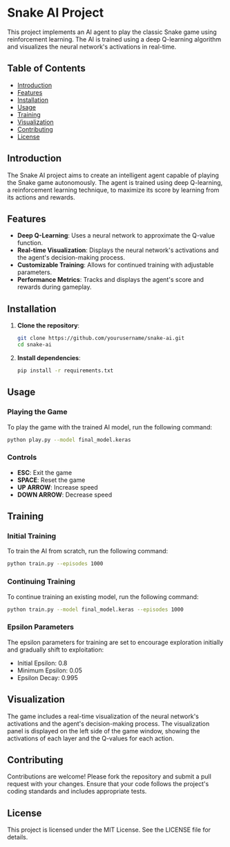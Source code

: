 # Snake AI Project

This project implements an AI agent to play the classic Snake game using reinforcement learning. The AI is trained using a deep Q-learning algorithm and visualizes the neural network's activations in real-time.

## Table of Contents

- [Introduction](#introduction)
- [Features](#features)
- [Installation](#installation)
- [Usage](#usage)
- [Training](#training)
- [Visualization](#visualization)
- [Contributing](#contributing)
- [License](#license)

## Introduction

The Snake AI project aims to create an intelligent agent capable of playing the Snake game autonomously. The agent is trained using deep Q-learning, a reinforcement learning technique, to maximize its score by learning from its actions and rewards.

## Features

- **Deep Q-Learning**: Uses a neural network to approximate the Q-value function.
- **Real-time Visualization**: Displays the neural network's activations and the agent's decision-making process.
- **Customizable Training**: Allows for continued training with adjustable parameters.
- **Performance Metrics**: Tracks and displays the agent's score and rewards during gameplay.

## Installation

1. **Clone the repository**:
    ```sh
    git clone https://github.com/yourusername/snake-ai.git
    cd snake-ai
    ```

2. **Install dependencies**:
    ```sh
    pip install -r requirements.txt
    ```

## Usage

### Playing the Game

To play the game with the trained AI model, run the following command:

```sh
python play.py --model final_model.keras
```

### Controls
- **ESC**: Exit the game
- **SPACE**: Reset the game
- **UP ARROW**: Increase speed
- **DOWN ARROW**: Decrease speed

## Training

### Initial Training
To train the AI from scratch, run the following command:
```sh
python train.py --episodes 1000
```

### Continuing Training
To continue training an existing model, run the following command:
```sh
python train.py --model final_model.keras --episodes 1000
```

### Epsilon Parameters
The epsilon parameters for training are set to encourage exploration initially and gradually shift to exploitation:

- Initial Epsilon: 0.8
- Minimum Epsilon: 0.05
- Epsilon Decay: 0.995

## Visualization
The game includes a real-time visualization of the neural network's activations and the agent's decision-making process. The visualization panel is displayed on the left side of the game window, showing the activations of each layer and the Q-values for each action.

## Contributing
Contributions are welcome! Please fork the repository and submit a pull request with your changes. Ensure that your code follows the project's coding standards and includes appropriate tests.

## License
This project is licensed under the MIT License. See the LICENSE file for details.